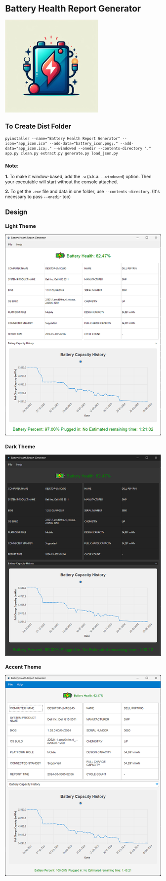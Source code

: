 <h1>Battery Health Report Generator</h1>
<img src="icons/app_icon.jpeg" alt="App Icon" height="300">

<h2>To Create Dist Folder</h2>
<pre><code>pyinstaller --name="Battery Health Report Generator" --icon="app_icon.ico" --add-data="battery_icon.png;." --add-data="app_icon.ico;." --windowed --onedir --contents-directory "." app.py clean.py extract.py generate.py load_json.py</code></pre>

<div class="note">
    <h3>Note:</h3>
    <p><strong>1.</strong> To make it window-based, add the <code>-w</code> (a.k.a. <code>--windowed</code>) option. Then your executable will start without the console attached.</p>
    <p><strong>2.</strong> To get the <code>.exe</code> file and data in one folder, use <code>--contents-directory</code>. (It's necessary to pass <code>--onedir</code> too)</p>
</div>

<h2>Design</h2>

<div class="theme-images">

<h3>Light Theme</h3>
    <img src="images/design-light-1.png" alt="Design Light">
    
<h3>Dark Theme</h3>
    <img src="images/design-dark-1.png" alt="Design Dark">

<h3>Accent Theme</h3>
    <img src="images/design-accent-1.png" alt="Design Accent">

</div>
